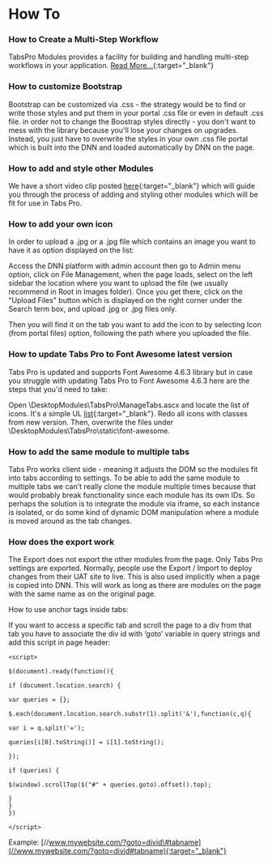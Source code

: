 # How To

### How to Create a Multi-Step Workflow 

TabsPro Modules provides a facility for building and handling multi-step workflows in your application. [Read More...](/how-to/create-a-multi-step-workflow.md){:target="_blank"}

### How to customize Bootstrap

Bootstrap can be customized via .css - the strategy would be to find or write those styles and put them in your portal .css file or even in default .css file. in order not to change the Boostrap styles directly - you don't want to mess with the library because you'll lose your changes on upgrades. Instead, you just have to overwrite the styles in your own .css file portal which is built into the DNN and loaded automatically by DNN on the page.

### How to add and style other Modules

We have a short video clip posted [here](//www.youtube.com/watch?v=_halGC-nKz4&feature=youtu.be&hd=1){:target="_blank"} which will guide you through the process of adding and styling other modules which will be fit for use in Tabs Pro.

### How to add your own icon

In order to upload a .jpg or a .jpg file which contains an image you want to have it as option displayed on the list:

Access the DNN platform with admin account then go to Admin menu option, click on File Management, when the page loads, select on the left sidebar the location where you want to upload the file \(we usually recommend in Root in Images folder\). Once you get there, click on the "Upload Files" button which is displayed on the right corner under the Search term box, and upload .jpg or .jpg files only.

Then you will find it on the tab you want to add the icon to by selecting Icon \(from portal files\) option, following the path where you uploaded the file.

### How to update Tabs Pro to Font Awesome latest version

Tabs Pro is updated and supports Font Awesome 4.6.3 library but in case you struggle with updating Tabs Pro to Font Awesome 4.6.3 here are the steps that you'd need to take:

Open \DesktopModules\TabsPro\ManageTabs.ascx and locate the list of icons. It's a simple UL [list](//screencast.com/t/YhNiteeZjrd7){:target="_blank"}. Redo all icons with classes from new version. Then, overwrite the files under \DesktopModules\TabsPro\static\font-awesome.

### How to add the same module to multiple tabs

Tabs Pro works client side - meaning it adjusts the DOM so the modules fit into tabs according to settings. To be able to add the same module to multiple tabs we can't really clone the module multiple times because that would probably break functionality since each module has its own IDs. So perhaps the solution is to integrate the module via iframe, so each instance is isolated, or do some kind of dynamic DOM manipulation where a module is moved around as the tab changes.

### How does the export work

The Export does not export the other modules from the page. Only Tabs Pro settings are exported. Normally, people use the Export / Import to deploy changes from their UAT site to live. This is also used implicitly when a page is copied into DNN. This will work as long as there are modules on the page with the same name as on the original page.

How to use anchor tags inside tabs:

If you want to access a specific tab and scroll the page to a div from that tab you have to associate the div id with ‘goto’ variable in query strings and add this script in page header:
```
<script>

$(document).ready(function(){

if (document.location.search) {

var queries = {};

$.each(document.location.search.substr(1).split('&'),function(c,q){

var i = q.split('=');

queries[i[0].toString()] = i[1].toString();

});

if (queries) {

$(window).scrollTop($("#" + queries.goto).offset().top);

}
}
})

</script>
```

Example: [//www.mywebsite.com/?goto=divid\#tabname](//www.mywebsite.com/?goto=divid#tabname){:target="_blank"}


